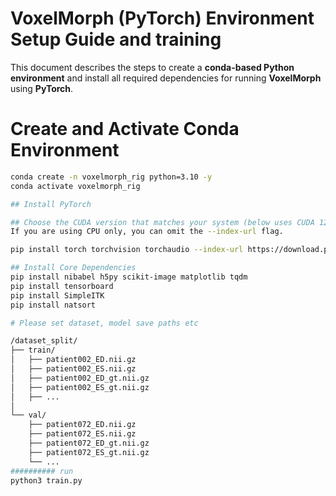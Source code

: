 # VoxelMorph (PyTorch) Environment Setup Guide and training

This document describes the steps to create a **conda-based Python environment** 
and install all required dependencies for running **VoxelMorph** using **PyTorch**.


# Create and Activate Conda Environment

```bash
conda create -n voxelmorph_rig python=3.10 -y
conda activate voxelmorph_rig

## Install PyTorch

## Choose the CUDA version that matches your system (below uses CUDA 12.1).
If you are using CPU only, you can omit the --index-url flag.

pip install torch torchvision torchaudio --index-url https://download.pytorch.org/whl/cu121

## Install Core Dependencies
pip install nibabel h5py scikit-image matplotlib tqdm
pip install tensorboard
pip install SimpleITK
pip install natsort

# Please set dataset, model save paths etc

/dataset_split/
├── train/
│   ├── patient002_ED.nii.gz
│   ├── patient002_ES.nii.gz
│   ├── patient002_ED_gt.nii.gz
│   ├── patient002_ES_gt.nii.gz
│   ├── ...
│
└── val/
    ├── patient072_ED.nii.gz
    ├── patient072_ES.nii.gz
    ├── patient072_ED_gt.nii.gz
    ├── patient072_ES_gt.nii.gz
    └── ...
########## run
python3 train.py
